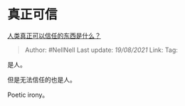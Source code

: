 # 真正可信
[人类真正可以信任的东西是什么？](https://www.zhihu.com/question/429528670/answer/1628849884)

> Author: #NellNell 
> Last update: *19/08/2021* 
> Link:
> Tag:   

是人。

但是无法信任的也是人。

Poetic irony。